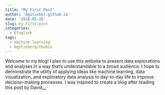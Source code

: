 ```yaml
---
title: "My First Post"
author: 'bgstieber.github.io'
date: '2018-05-26'
slug: my-first-post
categories:
  - bloglink
tags:
  - machine-learning
  - bgstiebergithubio
---
```


Welcome to my blog!I plan to use this website to present data explorations and analyses in a way that’s understandable to a broad audience. I hope to demonstrate the utility of applying ideas like machine learning, data visualization, and exploratory data analysis to day-to-day life to improve decision-making processes. I was inspired to create a blog after reading this post by David[... <i class="fas fa-external-link-alt"></i>](https://bgstieber.github.io/post/my-first-post/)

